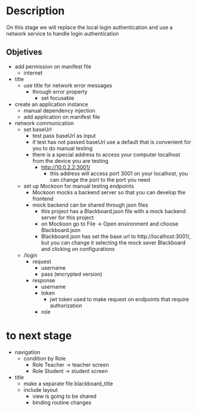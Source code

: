 # Description 

On this stage we will replace the local login authentication and use a network service to handle
login authentication



## Objetives
  - add permission on manifest file
    - internet
  - title
    - use title for network error messages
      - through error property
        - set focusable
  - create an application instance
    - manual dependency injection
    - add application on manifest file
  - network communication
    - set baseUrl
      - test pass baseUrl as input
      - if test has not passed baseUrl use a default that is convenient for you to do manual testing
      - there is a special address to access your computer localhost from the device you are testing
        - http://10.0.2.2:3001/
          - this address will access port 3001 on your localhost, you can change the port to the port you need
    - set up Mockoon for manual testing endpoints
      - Mockoon mocks a backend server so that you can develop the frontend
      - mock backend can be shared through json files
        - this project has a Blackboard.json file with a mock backend server for this project
        - on Mockoon go to File -> Open environment and choose Blackboard.json
        - Blackboard.json has set the base url to http://localhost:3001/, but you can change it selecting the mock sever Blackboard and clicking on configurations
    - /login
      - request
        - username
        - pass (encrypted version)
      - response
        - username
        - token
          - jwt token used to make request on endpoints that require authorization
        - role

# to next stage
  - navigation
    - condition by Role
      - Role Teacher -> teacher screen
      - Role Student -> student screen
  - title
    - make a separate file blackboard_title
    - include layout
        - view is going to be shared
        - binding routine changes